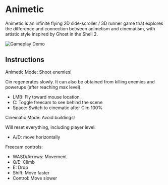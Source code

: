 # Animetic
Animetic is an infinite flying 2D side-scroller / 3D runner game that explores the difference and connection between animetism and cinematism, with artistic style inspired by Ghost in the Shell 2.

![Gameplay Demo](images/demo.gif)

## Instructions
Animetic Mode: Shoot enemies! 

Cin regenerates slowly. It can also be obtained from killing enemies and powerups (after reaching max level).
- LMB: Fly toward mouse location
- C: Toggle freecam to see behind the scene
- Space: Switch to cinematic after Cin: 100%

Cinematic Mode: Avoid buildings! 

Will reset everything, including player level.

- A/D: move horizontally

Freecam controls:
- WASD/Arrows:    Movement
- Q/E:    Climb
- E:    Drop
- Shift:    Move faster
- Control:    Move slower

